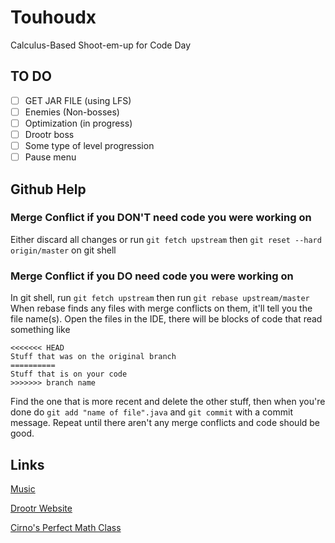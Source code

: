 # Touhoudx
Calculus-Based Shoot-em-up for Code Day

## TO DO
- [ ] GET JAR FILE (using LFS)
- [ ] Enemies (Non-bosses)
- [ ] Optimization (in progress)
- [ ] Drootr boss
- [ ] Some type of level progression
- [ ] Pause menu

## Github Help
### Merge Conflict if you DON'T need code you were working on
  Either discard all changes or run `git fetch upstream` then `git reset --hard origin/master` on git shell
### Merge Conflict if you DO need code you were working on
  In git shell, run `git fetch upstream` then run `git rebase upstream/master`
  When rebase finds any files with merge conflicts on them, it'll tell you the file name(s). 
  Open the files in the IDE, there will be blocks of code that read something like
  ```
  <<<<<<< HEAD
  Stuff that was on the original branch
  ==========
  Stuff that is on your code
  >>>>>>> branch name
  ```
  Find the one that is more recent and delete the other stuff, then when you're done do
  `git add "name of file".java` and
  `git commit` with a commit message. Repeat until there aren't any merge conflicts and code should be good.

## Links
[Music](https://moriyashrine.org/official-soundtracks/)

[Drootr Website](http://drootr.com/)

[Cirno's Perfect Math Class](https://www.youtube.com/watch?v=qrN3EC5_dA8)
